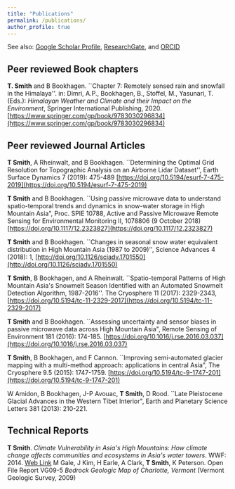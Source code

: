```yaml
---
title: "Publications"
permalink: /publications/
author_profile: true
---
```

See also: [Google Scholar Profile](https://scholar.google.com/citations?user=RlDWFDsAAAAJ), 
[ResearchGate](https://www.researchgate.net/profile/Taylor_Smith48), and [ORCID](https://orcid.org/0000-0002-6763-7204)

## Peer reviewed Book chapters

**T. Smith** and B Bookhagen. ``Chapter 7: Remotely sensed rain and snowfall in the Himalaya''. in: Dimri, A.P., Bookhagen, B., Stoffel, M., Yasunari, T. (Eds.): _Himalayan Weather and Climate and their Impact on the Environment_, Springer International Publishing, 2020. [https://www.springer.com/gp/book/9783030296834](https://www.springer.com/gp/book/9783030296834)

## Peer reviewed Journal Articles

**T Smith**, A Rheinwalt, and B Bookhagen. ``Determining the Optimal Grid Resolution for Topographic Analysis on an Airborne Lidar Dataset'', Earth Surface Dynamics 7 (2019): 475-489 [https://doi.org/10.5194/esurf-7-475-2019](https://doi.org/10.5194/esurf-7-475-2019)

**T Smith** and B Bookhagen. ``Using passive microwave data to understand spatio-temporal trends and dynamics in snow-water storage in High Mountain Asia", Proc. SPIE 10788, Active and Passive Microwave Remote Sensing for Environmental Monitoring II, 1078806 (9 October 2018) [https://doi.org/10.1117/12.2323827](https://doi.org/10.1117/12.2323827)

**T Smith** and B Bookhagen. ``Changes in seasonal snow water equivalent distribution in High Mountain Asia (1987 to 2009)'', Science Advances 4 (2018): 1,  [http://doi.org/10.1126/sciadv.1701550](http://doi.org/10.1126/sciadv.1701550)

**T Smith**, B Bookhagen, and A Rheinwalt. ``Spatio-temporal Patterns of High Mountain Asia's Snowmelt Season Identified with an Automated Snowmelt Detection Algorithm, 1987-2016''. The Cryosphere 11 (2017): 2329-2343, [https://doi.org/10.5194/tc-11-2329-2017](https://doi.org/10.5194/tc-11-2329-2017)

**T Smith** and B Bookhagen. ``Assessing uncertainty and sensor biases in passive microwave data across High Mountain Asia", Remote Sensing of Environment 181 (2016): 174-185. [https://doi.org/10.1016/j.rse.2016.03.037](https://doi.org/10.1016/j.rse.2016.03.037)

**T Smith**, B Bookhagen, and F Cannon. ``Improving semi-automated glacier mapping with a multi-method approach: applications in central Asia", The Cryosphere 9.5 (2015): 1747-1759. [https://doi.org/10.5194/tc-9-1747-201](https://doi.org/10.5194/tc-9-1747-201)

W Amidon, B Bookhagen, J-P Avouac, **T Smith**, D Rood. ``Late Pleistocene Glacial Advances in the Western Tibet Interior", Earth and Planetary Science Letters 381 (2013): 210-221. 

## Technical Reports
**T Smith**. _Climate Vulnerability in Asia's High Mountains: How climate change affects communities and ecosystems in Asia's water towers_. WWF: 2014. [Web Link](http://www.worldwildlife.org/publications/climate-vulnerability-in-asia-s-high-mountains-how-climate-change-affects-communities-and-ecosystems-in-asia-s-water-towers)
M Gale, J Kim, H Earle, A Clark, **T Smith**, K Peterson. Open File Report VG09-5 _Bedrock Geologic Map of Charlotte, Vermont_ (Vermont Geologic Survey, 2009)



